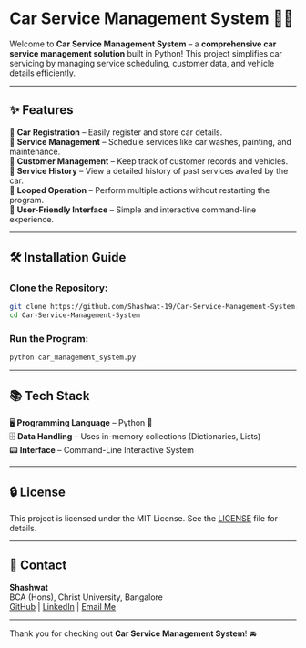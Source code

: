 # Car Service Management System 🚗💼

Welcome to **Car Service Management System** – a **comprehensive car service management solution** built in Python! This project simplifies car servicing by managing service scheduling, customer data, and vehicle details efficiently.

---

## ✨ Features

🔹 **Car Registration** – Easily register and store car details.  
🔹 **Service Management** – Schedule services like car washes, painting, and maintenance.  
🔹 **Customer Management** – Keep track of customer records and vehicles.  
🔹 **Service History** – View a detailed history of past services availed by the car.  
🔹 **Looped Operation** – Perform multiple actions without restarting the program.  
🔹 **User-Friendly Interface** – Simple and interactive command-line experience.

---

## 🛠️ Installation Guide

### Clone the Repository:
```bash
git clone https://github.com/Shashwat-19/Car-Service-Management-System.git
cd Car-Service-Management-System
```

### Run the Program:
```bash
python car_management_system.py
```

---

## 📚 Tech Stack

🖥 **Programming Language** – Python 🐍  
🗄 **Data Handling** – Uses in-memory collections (Dictionaries, Lists)  
📟 **Interface** – Command-Line Interactive System  

---

## 🔒 License

This project is licensed under the MIT License. See the [LICENSE](LICENSE) file for details.

---

## 📩 Contact

**Shashwat**  
BCA (Hons), Christ University, Bangalore  
[GitHub](https://github.com/Shashwat-19) | [LinkedIn](https://www.linkedin.com/in/shashwat19) | [Email Me](mailto:shashwat@example.com)  

---

Thank you for checking out **Car Service Management System**! 🚘


